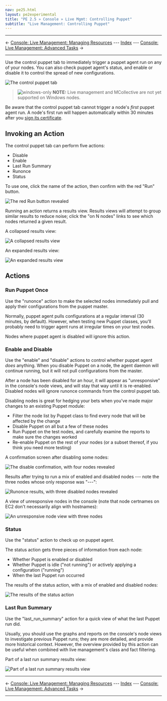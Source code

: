 ```yaml
---
nav: pe25.html
layout: pe2experimental
title: "PE 2.5 » Console » Live Mgmt: Controlling Puppet"
subtitle: "Live Management: Controlling Puppet"
---
```


* * *

&larr; [Console: Live Management: Managing Resources](./console_live_resources.html) --- [Index](./) --- [Console: Live Management: Advanced Tasks](./console_live_advanced.html) &rarr;

* * *



Use the control puppet tab to immediately trigger a puppet agent run on any of your nodes. You can also check puppet agent's status, and enable or disable it to control the spread of new configurations.

![The control puppet tab][live_puppet_main]

> ![windows-only](./images/windows-logo-small.jpg) **NOTE:** Live management and MCollective are not yet supported on Windows nodes.

Be aware that the control puppet tab cannot trigger a node's _first_ puppet agent run. A node's first run will happen automatically within 30 minutes after you [sign its certificate][certsign]. 

[certsign]: ./install_basic.html#signing-agent-certificates

Invoking an Action
-----

The control puppet tab can perform five actions:

- Disable     
- Enable     
- Last Run Summary     
- Runonce     
- Status     

To use one, click the name of the action, then confirm with the red "Run" button. 

![The red Run button revealed][live_puppet_runbutton]

Running an action returns a results view. Results views will attempt to group similar results to reduce noise; click the "on N nodes" links to see which nodes returned a given result.

A collapsed results view:

![A collapsed results view][live_puppet_results_collapsed]

An expanded results view:

![An expanded results view][live_puppet_results_expanded]

Actions
-----

### Run Puppet Once

Use the "runonce" action to make the selected nodes immediately pull and apply their configurations from the puppet master. 

Normally, puppet agent pulls configurations at a regular interval (30 minutes, by default). However, when testing new Puppet classes, you'll probably need to trigger agent runs at irregular times on your test nodes. 

Nodes where puppet agent is disabled will ignore this action.

### Enable and Disable

Use the "enable" and "disable" actions to control whether puppet agent _does_ anything. When you disable Puppet on a node, the agent daemon will continue running, but it will not pull configurations from the master. 

After a node has been disabled for an hour, it will appear as "unresponsive" in the console's node views, and will stay that way until it is re-enabled. Disabled nodes will ignore runonce commands from the control puppet tab. 

Disabling nodes is great for hedging your bets when you've made major changes to an existing Puppet module: 

* Filter the node list by Puppet class to find every node that will be affected by the change
* Disable Puppet on all but a few of these nodes
* Run Puppet on the test nodes, and carefully examine the reports to make sure the changes worked
* Re-enable Puppet on the rest of your nodes (or a subset thereof, if you think you need more testing)

A confirmation screen after disabling some nodes:

![The disable confirmation, with four nodes revealed][live_puppet_disable_results]

Results after trying to run a mix of enabled and disabled nodes --- note the three nodes whose only response was "---":

![Runonce results, with three disabled nodes revealed][live_puppet_disabled_wont_run]

A view of unresponsive nodes in the console (note that node certnames on EC2 don't necessarily align with hostnames): 

![An unresponsive node view with three nodes][live_puppet_unresponsive]

### Status

Use the "status" action to check up on puppet agent. 

The status action gets three pieces of information from each node:

* Whether Puppet is enabled or disabled
* Whether Puppet is idle ("not running") or actively applying a configuration ("running")
* When the last Puppet run occurred

The results of the status action, with a mix of enabled and disabled nodes:

![The results of the status action][live_puppet_status]

### Last Run Summary

Use the "last\_run\_summary" action for a quick view of what the last Puppet run did. 

Usually, you should use the graphs and reports on the console's node views to investigate previous Puppet runs; they are more detailed, and provide more historical context. However, the overview provided by this action can be useful when combined with live management's class and fact filtering. 

Part of a last run summary results view:

![Part of a last run summary results view][live_puppet_lastrun]

[live_puppet_disable_results]: ./images/console/live_puppet_disable_results.png
[live_puppet_disabled_wont_run]: ./images/console/live_puppet_disabled_wont_run.png
[live_puppet_lastrun]: ./images/console/live_puppet_lastrun.png
[live_puppet_main]: ./images/console/live_puppet_main.png
[live_puppet_results_collapsed]: ./images/console/live_puppet_results_collapsed.png
[live_puppet_results_expanded]: ./images/console/live_puppet_results_expanded.png
[live_puppet_runbutton]: ./images/console/live_puppet_runbutton.png
[live_puppet_status]: ./images/console/live_puppet_status.png
[live_puppet_unresponsive]: ./images/console/live_puppet_unresponsive.png

* * *

&larr; [Console: Live Management: Managing Resources](./console_live_resources.html) --- [Index](./) --- [Console: Live Management: Advanced Tasks](./console_live_advanced.html) &rarr;

* * *

